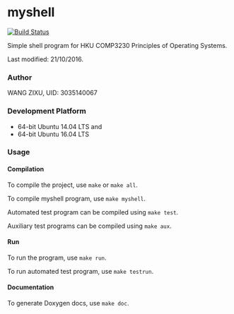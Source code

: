 # myshell
[![Build Status](https://travis-ci.com/LaytonW/myshell.svg?token=koWMU84KrLNtT9bFJ5Lf&branch=master)](https://travis-ci.com/LaytonW/myshell)

Simple shell program for HKU COMP3230 Principles of Operating Systems.

Last modified: 21/10/2016.

### Author
WANG ZIXU, UID: 3035140067

### Development Platform
  - 64-bit Ubuntu 14.04 LTS and
  - 64-bit Ubuntu 16.04 LTS

### Usage
#### Compilation
To compile the project, use `make` or `make all`.

To compile myshell program, use `make myshell`.

Automated test program can be compiled using `make test`.

Auxiliary test programs can be compiled using `make aux`.

#### Run
To run the program, use `make run`.

To run automated test program, use `make testrun`.

#### Documentation
To generate Doxygen docs, use `make doc`.
